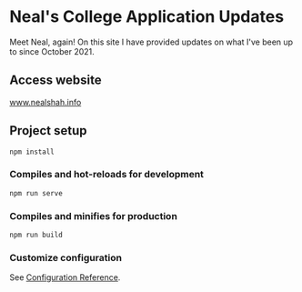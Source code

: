 # Neal's College Application Updates
Meet Neal, again! On this site I have provided updates on what I've been up to since October 2021.

## Access website

www.nealshah.info

## Project setup
```
npm install
```

### Compiles and hot-reloads for development
```
npm run serve
```

### Compiles and minifies for production
```
npm run build
```

### Customize configuration
See [Configuration Reference](https://cli.vuejs.org/config/).
